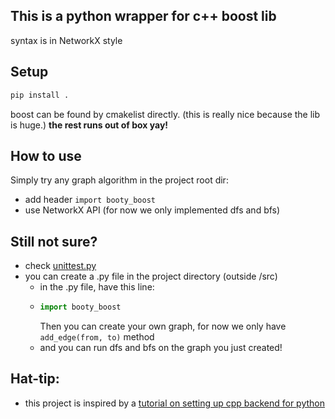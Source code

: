 ## This is a python wrapper for c++ boost lib
syntax is in NetworkX style 

## Setup
```bash
pip install .
```

boost can be found by cmakelist directly.
(this is really nice because the lib is huge.)
**the rest runs out of box yay!**


## How to use
Simply try any graph algorithm in the project root dir:
- add header ```import booty_boost``` 
- use NetworkX API
(for now we only implemented dfs and bfs)

## Still not sure?
- check [unittest.py](unittest.py)
- you can create a .py file in the project directory (outside /src)
  - in the .py file, have this line:
  - ```python
    import booty_boost
    ```
    Then you can create your own graph, for now we only have ``add_edge(from, to)`` method
  - and you can run dfs and bfs on the graph you just created!

## Hat-tip:
- this project is inspired by a [tutorial on setting up cpp backend for python](https://nanobind.readthedocs.io/en/latest/packaging.html)